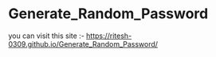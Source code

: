 # Generate_Random_Password

you can visit this site :- https://ritesh-0309.github.io/Generate_Random_Password/
